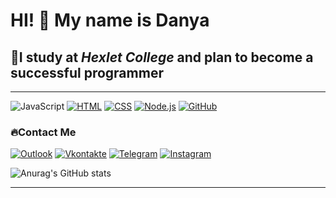 # HI! 🎃 My name is Danya
## 📖I study at *Hexlet College* and plan to become a successful programmer
____
 ![JavaScript](https://img.shields.io/badge/-JavaScript-090909?style=for-the-badge&logo=JavaScript&logoColor=E9D54D)
 [![HTML](https://img.shields.io/badge/-HTML-E34F26?style=for-the-badge&logo=html5&logoColor=white)](https://html.com/)
[![CSS](https://img.shields.io/badge/-CSS-1572B6?style=for-the-badge&logo=css3&logoColor=white)](https://www.w3.org/Style/CSS/Overview.en.html)
[![Node.js](https://img.shields.io/badge/-Node.js-339933?style=for-the-badge&logo=node-dot-js&logoColor=white)](https://nodejs.org/)
[![GitHub](https://img.shields.io/badge/-GitHub-181717?style=for-the-badge&logo=github&logoColor=white)](https://github.com/KudesnikRaf) 


### 🔥Сontact Me
[![Outlook](https://img.shields.io/badge/-Outlook-000000?style=for-the-badge&logo=microsoft-outlook&logoColor=white)](mailto:kolesnik.js@outlook.com)
[![Vkontakte](https://img.shields.io/badge/-Vkontakte-090909?style=for-the-badge&logo=Vk&logoColor=4F7DB3)](https://vk.com/danyakolezz)
[![Telegram](https://img.shields.io/badge/-Telegram-090909?style=for-the-badge&logo=telegram&logoColor=27A0D9)](https://t.me/raph3dev)
[![Instagram](https://img.shields.io/badge/-Instagram-090909?style=for-the-badge&logo=instagram&logoColor=B4068E)](https://www.instagram.com/danyakolezz13/)


![Anurag's GitHub stats](https://github-readme-stats.vercel.app/api?username=KudesnikRaf&show_icons=true&theme=ocean_dark)
___



